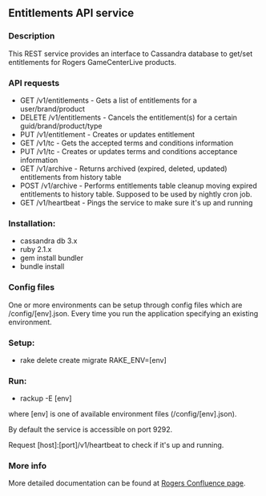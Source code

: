 
## Entitlements API service


### Description
This REST service provides an interface to Cassandra database to get/set entitlements for Rogers GameCenterLive products.


### API requests
- GET /v1/entitlements - Gets a list of entitlements for a user/brand/product
- DELETE /v1/entitlements - Cancels the entitlement(s) for a certain guid/brand/product/type
- PUT /v1/entitlement - Creates or updates entitlement
- GET /v1/tc - Gets the accepted terms and conditions information
- PUT /v1/tc - Creates or updates terms and conditions acceptance information
- GET /v1/archive - Returns archived (expired, deleted, updated) entitlements from history table
- POST /v1/archive - Performs entitlements table cleanup moving expired entitlements to history table. Supposed to be used by nightly cron job.
- GET /v1/heartbeat - Pings the service to make sure it's up and running


### Installation:
- cassandra db 3.x
- ruby 2.1.x
- gem install bundler
- bundle install


### Config files
One or more environments can be setup through config files which are /config/[env].json.
Every time you run the application specifying an existing environment.


### Setup:
- rake delete create migrate RAKE_ENV=[env]


### Run:
- rackup -E [env]

where [env] is one of available environment files (/config/[env].json).

By default the service is accessible on port 9292.

Request [host]:[port]/v1/heartbeat to check if it's up and running.

### More info

More detailed documentation can be found at [Rogers Confluence page](https://rogers.atlassian.net/wiki/display/ARC/DTC+Entitlement+Service+API+specification).
